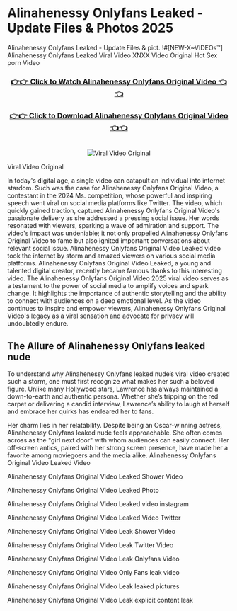 # Alinahenessy Onlyfans Leaked - Update Files & Photos 2025

Alinahenessy Onlyfans Leaked - Update Files & pict. !#[NEW-X~VIDEOs™] Alinahenessy Onlyfans Leaked Viral Video XNXX Video Original Hot Sex porn Video
<br>
<div align="center">
<h3><a href="https://links2leaks.com?utm_source=alinahenessy&utm_medium=gitlong" rel="nofollow">👉👉 Click to Watch Alinahenessy Onlyfans Original Video 👈👈</a></h3>
<h3><a href="https://links2leaks.com?utm_source=alinahenessy&utm_medium=gitlong" rel="nofollow">👉👉 Click to Download Alinahenessy Onlyfans Original Video 👈👈</a></h3>
<br>
<a href="https://links2leaks.com?utm_source=alinahenessy&utm_medium=gitlong" rel="nofollow"><img src="https://i.ibb.co/Gkj2r4b/banner.png" alt="Viral Video Original" style="max-width: 100%; display: inline-block;" data-target="animated-image.originalImage"></a>
</div>

Viral Video Original

In today's digital age, a single video can catapult an individual into internet stardom. Such was the case for Alinahenessy Onlyfans Original Video, a contestant in the 2024 Ms. competition, whose powerful and inspiring speech went viral on social media platforms like Twitter.
The video, which quickly gained traction, captured Alinahenessy Onlyfans Original Video's passionate delivery as she addressed a pressing social issue. Her words resonated with viewers, sparking a wave of admiration and support. The video's impact was undeniable; it not only propelled Alinahenessy Onlyfans Original Video to fame but also ignited important conversations about relevant social issue.
Alinahenessy Onlyfans Original Video Leaked video took the internet by storm and amazed viewers on various social media platforms. Alinahenessy Onlyfans Original Video Leaked, a young and talented digital creator, recently became famous thanks to this interesting video.
The Alinahenessy Onlyfans Original Video 2025 viral video serves as a testament to the power of social media to amplify voices and spark change. It highlights the importance of authentic storytelling and the ability to connect with audiences on a deep emotional level. As the video continues to inspire and empower viewers, Alinahenessy Onlyfans Original Video's legacy as a viral sensation and advocate for privacy will undoubtedly endure.

<h2>The Allure of Alinahenessy Onlyfans leaked nude</h2>


To understand why Alinahenessy Onlyfans leaked nude’s viral video created such a storm, one must first recognize what makes her such a beloved figure. Unlike many Hollywood stars, Lawrence has always maintained a down-to-earth and authentic persona. Whether she’s tripping on the red carpet or delivering a candid interview, Lawrence’s ability to laugh at herself and embrace her quirks has endeared her to fans.

Her charm lies in her relatability. Despite being an Oscar-winning actress, Alinahenessy Onlyfans leaked nude feels approachable. She often comes across as the "girl next door" with whom audiences can easily connect. Her off-screen antics, paired with her strong screen presence, have made her a favorite among moviegoers and the media alike.
Alinahenessy Onlyfans Original Video Leaked Video

Alinahenessy Onlyfans Original Video Leaked Shower Video

Alinahenessy Onlyfans Original Video Leaked Photo

Alinahenessy Onlyfans Original Video Leaked video instagram

Alinahenessy Onlyfans Original Video Leaked Video Twitter

Alinahenessy Onlyfans Original Video Leak Shower Video

Alinahenessy Onlyfans Original Video Leak Twitter Video

Alinahenessy Onlyfans Original Video Leak Onlyfans Video

Alinahenessy Onlyfans Original Video Only Fans leak video

Alinahenessy Onlyfans Original Video Leak leaked pictures

Alinahenessy Onlyfans Original Video Leak explicit content leak